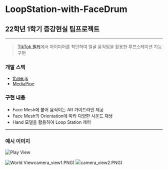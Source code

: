 # LoopStation-with-FaceDrum

## 22학년 1학기 증강현실 팀프로젝트

---

>[TikTok 필터](https://www.tiktok.com/search/video?q=face%20drum&t=1656753628669)에서 아이디어를 착안하여 얼굴 움직임을 활용한 루프스테이션 기능 구현

### 개발 스택

- [three.js](https://threejs.org/)
- [MediaPipe](https://google.github.io/mediapipe/)

### 구현 내용

- Face Mesh에 붙어 움직이는 AR 가이드라인 제공
- Face Mesh의 Orientation에 따라 다양한 사운드 재생
- Hand 모델을 활용하여 Loop Station 제어

---

### 예시 이미지

![Play View](./world_view.PNG)

![World View](./)camera_view1.PNG)
![](./)camera_view2.PNG)
